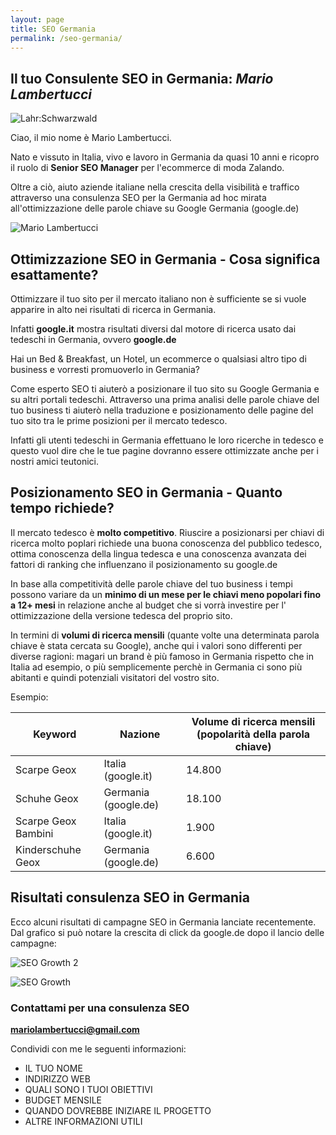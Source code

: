 ```yaml
---
layout: page
title: SEO Germania
permalink: /seo-germania/
---
```



## Il tuo Consulente SEO in Germania: *Mario Lambertucci*

![Lahr:Schwarzwald](https://user-images.githubusercontent.com/61537859/114528692-8736e700-9c49-11eb-8da2-d49c87381b61.jpeg)

Ciao, il mio nome è Mario Lambertucci.

Nato e vissuto in Italia, vivo e lavoro in Germania da quasi 10 anni e ricopro il ruolo di **Senior SEO Manager** per l'ecommerce di moda Zalando. 

Oltre a ciò, aiuto aziende italiane nella crescita della visibilità e traffico attraverso una consulenza SEO per la Germania ad hoc mirata all'ottimizzazione delle parole chiave su Google Germania (google.de)

![Mario Lambertucci](https://user-images.githubusercontent.com/61537859/114521549-cf9ed680-9c42-11eb-8dae-356443948158.jpeg)


## Ottimizzazione SEO in Germania - Cosa significa esattamente?
Ottimizzare il tuo sito per il mercato italiano non è sufficiente se si vuole apparire in alto nei risultati di ricerca in Germania. 

Infatti **google.it** mostra risultati diversi dal motore di ricerca usato dai tedeschi in Germania, ovvero **google.de**

Hai un Bed & Breakfast, un Hotel, un ecommerce o qualsiasi altro tipo di business e vorresti promuoverlo in Germania? 

Come esperto SEO ti aiuterò a posizionare il tuo sito su Google Germania e su altri portali tedeschi. Attraverso una prima analisi delle parole chiave del tuo business ti aiuterò nella traduzione e posizionamento delle pagine del tuo sito tra le prime posizioni per il mercato tedesco.

Infatti gli utenti tedeschi in Germania effettuano le loro ricerche in tedesco e questo vuol dire che le tue pagine dovranno essere ottimizzate anche per i nostri amici teutonici.

## Posizionamento SEO in Germania - Quanto tempo richiede?
Il mercato tedesco è **molto competitivo**. Riuscire a posizionarsi per chiavi di ricerca molto poplari richiede una buona conoscenza del pubblico tedesco, ottima conoscenza della lingua tedesca e una conoscenza avanzata dei fattori di ranking che influenzano il posizionamento su google.de

In base alla competitività delle parole chiave del tuo business i tempi possono variare da un **minimo di un mese per le chiavi meno popolari fino a 12+ mesi** in relazione anche al budget che si vorrà investire per l' ottimizzazione della versione tedesca del proprio sito.

In termini di **volumi di ricerca mensili** (quante volte una determinata parola chiave è stata cercata su Google), anche qui i valori sono differenti per diverse ragioni: magari un brand è più famoso in Germania rispetto che in Italia ad esempio, o più semplicemente perchè in Germania ci sono più abitanti e quindi potenziali visitatori del vostro sito.

Esempio:

<div class="datatable-begin"></div>

Keyword    | Nazione                           | Volume di ricerca mensili (popolarità della parola chiave)
------- | ------------------------------------- | -------- 
Scarpe Geox  | Italia  (google.it)         | 14.800    |
Schuhe Geox | Germania (google.de)  | 18.100    | 
Scarpe Geox Bambini | Italia  (google.it)         | 1.900    |
Kinderschuhe Geox | Germania (google.de)  | 6.600   | 

<div class="datatable-end"></div>



## Risultati consulenza SEO in Germania
Ecco alcuni risultati di campagne SEO in Germania lanciate recentemente. Dal grafico si può notare la crescita di click da google.de dopo il lancio delle campagne:

![SEO Growth 2](https://user-images.githubusercontent.com/61537859/114555750-4c907700-9c68-11eb-8c4a-fac26b929bc5.png)


![SEO Growth](https://user-images.githubusercontent.com/61537859/114555394-f0c5ee00-9c67-11eb-8484-a3c412a1cca8.png)



### Contattami per una consulenza SEO
**mariolambertucci@gmail.com**

Condividi con me le seguenti informazioni:

- IL TUO NOME
- INDIRIZZO WEB
- QUALI SONO I TUOI OBIETTIVI
- BUDGET MENSILE
- QUANDO DOVREBBE INIZIARE IL PROGETTO
- ALTRE INFORMAZIONI UTILI
